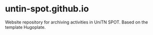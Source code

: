 # untin-spot.github.io
Website repository for archiving activities in UniTN SPOT. Based on the template Hugoplate. 
